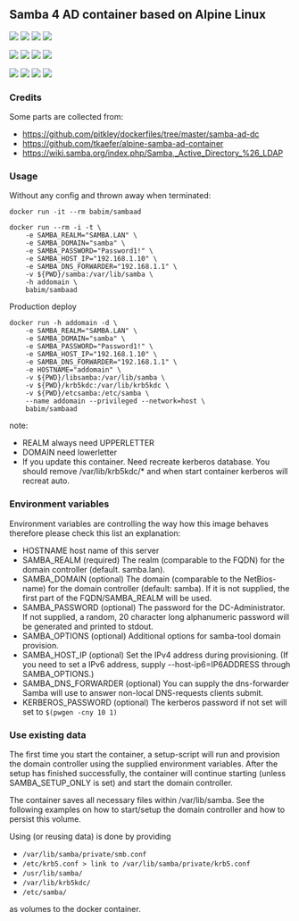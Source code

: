 ## Samba 4 AD container based on Alpine Linux

[![](https://images.microbadger.com/badges/image/babim/sambaad.svg)](https://microbadger.com/images/babim/sambaad "Get your own image badge on microbadger.com") [![](https://images.microbadger.com/badges/version/babim/sambaad.svg)](https://microbadger.com/images/babim/sambaad "Get your own version badge on microbadger.com") [![](https://images.microbadger.com/badges/image/babim/sambaad:ssh.svg)](https://microbadger.com/images/babim/sambaad:ssh "Get your own image badge on microbadger.com") [![](https://images.microbadger.com/badges/version/babim/sambaad:ssh.svg)](https://microbadger.com/images/babim/sambaad:ssh "Get your own version badge on microbadger.com")

[![](https://images.microbadger.com/badges/image/babim/sambaad:nokrb.svg)](https://microbadger.com/images/babim/sambaad:nokrb "Get your own image badge on microbadger.com") [![](https://images.microbadger.com/badges/version/babim/sambaad:nokrb.svg)](https://microbadger.com/images/babim/sambaad:nokrb "Get your own version badge on microbadger.com")
[![](https://images.microbadger.com/badges/image/babim/sambaad:nokrb.ssh.svg)](https://microbadger.com/images/babim/sambaad:nokrb.ssh "Get your own image badge on microbadger.com") [![](https://images.microbadger.com/badges/version/babim/sambaad:nokrb.ssh.svg)](https://microbadger.com/images/babim/sambaad:nokrb.ssh "Get your own version badge on microbadger.com")

[![](https://images.microbadger.com/badges/image/babim/sambaad:bind.svg)](https://microbadger.com/images/babim/sambaad:bind "Get your own image badge on microbadger.com") [![](https://images.microbadger.com/badges/version/babim/sambaad:bind.svg)](https://microbadger.com/images/babim/sambaad:bind "Get your own version badge on microbadger.com")
[![](https://images.microbadger.com/badges/image/babim/sambaad:bind.ssh.svg)](https://microbadger.com/images/babim/sambaad:bind.ssh "Get your own image badge on microbadger.com") [![](https://images.microbadger.com/badges/version/babim/sambaad:bind.ssh.svg)](https://microbadger.com/images/babim/sambaad:bind.ssh "Get your own version badge on microbadger.com")

### Credits
Some parts are collected from:
* https://github.com/pitkley/dockerfiles/tree/master/samba-ad-dc
* https://github.com/tkaefer/alpine-samba-ad-container
* https://wiki.samba.org/index.php/Samba,_Active_Directory_%26_LDAP


### Usage

Without any config and thrown away when terminated:
```
docker run -it --rm babim/sambaad
```
```
docker run --rm -i -t \
    -e SAMBA_REALM="SAMBA.LAN" \
    -e SAMBA_DOMAIN="samba" \
    -e SAMBA_PASSWORD="Password1!" \
    -e SAMBA_HOST_IP="192.168.1.10" \
    -e SAMBA_DNS_FORWARDER="192.168.1.1" \
    -v ${PWD}/samba:/var/lib/samba \
    -h addomain \
    babim/sambaad
```
Production deploy
```
docker run -h addomain -d \
    -e SAMBA_REALM="SAMBA.LAN" \
    -e SAMBA_DOMAIN="samba" \
    -e SAMBA_PASSWORD="Password1!" \
    -e SAMBA_HOST_IP="192.168.1.10" \
    -e SAMBA_DNS_FORWARDER="192.168.1.1" \
    -e HOSTNAME="addomain" \
    -v ${PWD}/libsamba:/var/lib/samba \
    -v ${PWD}/krb5kdc:/var/lib/krb5kdc \
    -v ${PWD}/etcsamba:/etc/samba \
    --name addomain --privileged --network=host \
    babim/sambaad
```
note:
* REALM always need UPPERLETTER
* DOMAIN need lowerletter
* If you update this container. Need recreate kerberos database. You should remove /var/lib/krb5kdc/* and when start container kerberos will recreat auto.

### Environment variables

Environment variables are controlling the way how this image behaves therefore please check this list an explanation:

* HOSTNAME host name of this server
* SAMBA_REALM (required) The realm (comparable to the FQDN) for the domain controller (default. samba.lan).
* SAMBA_DOMAIN (optional) The domain (comparable to the NetBios-name) for the domain controller (default: samba). If it is not supplied, the first part of the FQDN/SAMBA_REALM will be used.
* SAMBA_PASSWORD (optional) The password for the DC-Administrator. If not supplied, a random, 20 character long alphanumeric password will be generated and printed to stdout.
* SAMBA_OPTIONS (optional) Additional options for samba-tool domain provision.
* SAMBA_HOST_IP (optional) Set the IPv4 address during provisioning. (If you need to set a IPv6 address, supply --host-ip6=IP6ADDRESS through SAMBA_OPTIONS.)
* SAMBA_DNS_FORWARDER (optional) You can supply the dns-forwarder Samba will use to answer non-local DNS-requests clients submit.
* KERBEROS_PASSWORD (optional) The kerberos password  if not set will set to `$(pwgen -cny 10 1)`

### Use existing data

The first time you start the container, a setup-script will run and provision the domain controller using the supplied environment variables. After the setup has finished successfully, the container will continue starting (unless SAMBA_SETUP_ONLY is set) and start the domain controller.

The container saves all necessary files within /var/lib/samba. See the following examples on how to start/setup the domain controller and how to persist this volume.

Using (or reusing data) is done by providing
* `/var/lib/samba/private/smb.conf`
* `/etc/krb5.conf > link to /var/lib/samba/private/krb5.conf`
* `/usr/lib/samba/`
* `/var/lib/krb5kdc/`
* `/etc/samba/`

as volumes to the docker container.

